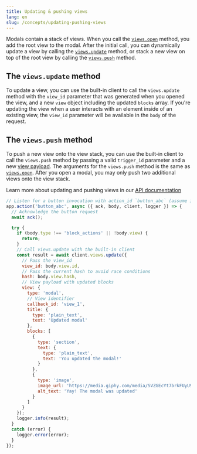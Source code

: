 ```yaml
---
title: Updating & pushing views
lang: en
slug: /concepts/updating-pushing-views
---
```


Modals contain a stack of views. When you call the [`views.open`](https://docs.slack.dev/reference/methods/views.open/) method, you add the root view to the modal. After the initial call, you can dynamically update a view by calling the [`views.update`](https://docs.slack.dev/reference/methods/views.update) method, or stack a new view on top of the root view by calling the [`views.push`](https://docs.slack.dev/reference/methods/views.push) method.

## The `views.update` method

To update a view, you can use the built-in client to call the `views.update` method with the `view_id` parameter that was generated when you opened the view, and a new `view` object including the updated `blocks` array. If you're updating the view when a user interacts with an element inside of an existing view, the `view_id` parameter will be available in the `body` of the request.

## The `views.push` method

To push a new view onto the view stack, you can use the built-in client to call the `views.push` method by passing a valid `trigger_id` parameter and a new [view payload](https://docs.slack.dev/reference/views). The arguments for the `views.push` method is the same as [`views.open`](/concepts/creating-modals). After you open a modal, you may only push two additional views onto the view stack.

Learn more about updating and pushing views in our [API documentation](https://docs.slack.dev/surfaces/modals)

```javascript
// Listen for a button invocation with action_id `button_abc` (assume it's inside of a modal)
app.action('button_abc', async ({ ack, body, client, logger }) => {
  // Acknowledge the button request
  await ack();

  try {
    if (body.type !== 'block_actions' || !body.view) {
      return;
    }
    // Call views.update with the built-in client
    const result = await client.views.update({
      // Pass the view_id
      view_id: body.view.id,
      // Pass the current hash to avoid race conditions
      hash: body.view.hash,
      // View payload with updated blocks
      view: {
        type: 'modal',
        // View identifier
        callback_id: 'view_1',
        title: {
          type: 'plain_text',
          text: 'Updated modal'
        },
        blocks: [
          {
            type: 'section',
            text: {
              type: 'plain_text',
              text: 'You updated the modal!'
            }
          },
          {
            type: 'image',
            image_url: 'https://media.giphy.com/media/SVZGEcYt7brkFUyU90/giphy.gif',
            alt_text: 'Yay! The modal was updated'
          }
        ]
      }
    });
    logger.info(result);
  }
  catch (error) {
    logger.error(error);
  }
});
```